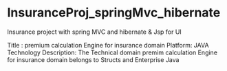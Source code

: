 # InsuranceProj_springMvc_hibernate
Insurance project with spring MVC and hibernate &amp; Jsp for UI


Title : premium calculation Engine for insurance domain
Platform: JAVA
Technology Description: The Technical domain premim calculation Engine for insurance domain belongs to Structs and Enterprise Java
